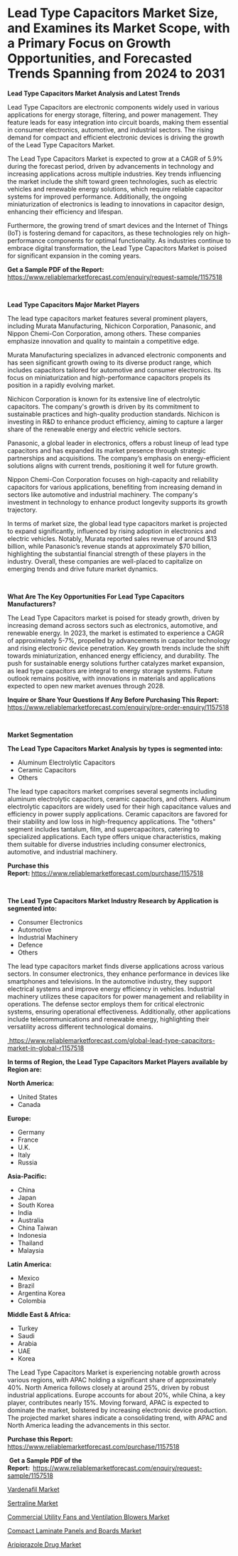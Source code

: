 <p><h1>Lead Type Capacitors Market Size, and Examines its Market Scope, with a Primary Focus on Growth Opportunities, and Forecasted Trends Spanning from 2024 to 2031</h1></p><p><strong>Lead Type Capacitors Market Analysis and Latest Trends</strong></p>
<p><p>Lead Type Capacitors are electronic components widely used in various applications for energy storage, filtering, and power management. They feature leads for easy integration into circuit boards, making them essential in consumer electronics, automotive, and industrial sectors. The rising demand for compact and efficient electronic devices is driving the growth of the Lead Type Capacitors Market.</p><p>The Lead Type Capacitors Market is expected to grow at a CAGR of 5.9% during the forecast period, driven by advancements in technology and increasing applications across multiple industries. Key trends influencing the market include the shift toward green technologies, such as electric vehicles and renewable energy solutions, which require reliable capacitor systems for improved performance. Additionally, the ongoing miniaturization of electronics is leading to innovations in capacitor design, enhancing their efficiency and lifespan. </p><p>Furthermore, the growing trend of smart devices and the Internet of Things (IoT) is fostering demand for capacitors, as these technologies rely on high-performance components for optimal functionality. As industries continue to embrace digital transformation, the Lead Type Capacitors Market is poised for significant expansion in the coming years.</p></p>
<p><strong>Get a Sample PDF of the Report:&nbsp;</strong> <a href="https://www.reliablemarketforecast.com/enquiry/request-sample/1157518?utm_campaign=1842&utm_medium=2&utm_source=Github&utm_content=ia&utm_term=05122024&utm_id=lead-type-capacitors">https://www.reliablemarketforecast.com/enquiry/request-sample/1157518</a></p>
<p>&nbsp;</p>
<p><strong>Lead Type Capacitors Major Market Players</strong></p>
<p><p>The lead type capacitors market features several prominent players, including Murata Manufacturing, Nichicon Corporation, Panasonic, and Nippon Chemi-Con Corporation, among others. These companies emphasize innovation and quality to maintain a competitive edge.</p><p>Murata Manufacturing specializes in advanced electronic components and has seen significant growth owing to its diverse product range, which includes capacitors tailored for automotive and consumer electronics. Its focus on miniaturization and high-performance capacitors propels its position in a rapidly evolving market.</p><p>Nichicon Corporation is known for its extensive line of electrolytic capacitors. The company's growth is driven by its commitment to sustainable practices and high-quality production standards. Nichicon is investing in R&D to enhance product efficiency, aiming to capture a larger share of the renewable energy and electric vehicle sectors.</p><p>Panasonic, a global leader in electronics, offers a robust lineup of lead type capacitors and has expanded its market presence through strategic partnerships and acquisitions. The company’s emphasis on energy-efficient solutions aligns with current trends, positioning it well for future growth.</p><p>Nippon Chemi-Con Corporation focuses on high-capacity and reliability capacitors for various applications, benefiting from increasing demand in sectors like automotive and industrial machinery. The company's investment in technology to enhance product longevity supports its growth trajectory.</p><p>In terms of market size, the global lead type capacitors market is projected to expand significantly, influenced by rising adoption in electronics and electric vehicles. Notably, Murata reported sales revenue of around $13 billion, while Panasonic’s revenue stands at approximately $70 billion, highlighting the substantial financial strength of these players in the industry. Overall, these companies are well-placed to capitalize on emerging trends and drive future market dynamics.</p></p>
<p>&nbsp;</p>
<p><strong>What Are The Key Opportunities For Lead Type Capacitors Manufacturers?</strong></p>
<p><p>The Lead Type Capacitors market is poised for steady growth, driven by increasing demand across sectors such as electronics, automotive, and renewable energy. In 2023, the market is estimated to experience a CAGR of approximately 5-7%, propelled by advancements in capacitor technology and rising electronic device penetration. Key growth trends include the shift towards miniaturization, enhanced energy efficiency, and durability. The push for sustainable energy solutions further catalyzes market expansion, as lead type capacitors are integral to energy storage systems. Future outlook remains positive, with innovations in materials and applications expected to open new market avenues through 2028.</p></p>
<p><strong>Inquire or Share Your Questions If Any Before Purchasing This Report:</strong> <a href="https://www.reliablemarketforecast.com/enquiry/pre-order-enquiry/1157518?utm_campaign=1842&utm_medium=2&utm_source=Github&utm_content=ia&utm_term=05122024&utm_id=lead-type-capacitors">https://www.reliablemarketforecast.com/enquiry/pre-order-enquiry/1157518</a></p>
<p>&nbsp;</p>
<p><strong>Market Segmentation</strong></p>
<p><strong>The Lead Type Capacitors Market Analysis by types is segmented into:</strong></p>
<p><ul><li>Aluminum Electrolytic Capacitors</li><li>Ceramic Capacitors</li><li>Others</li></ul></p>
<p><p>The lead type capacitors market comprises several segments including aluminum electrolytic capacitors, ceramic capacitors, and others. Aluminum electrolytic capacitors are widely used for their high capacitance values and efficiency in power supply applications. Ceramic capacitors are favored for their stability and low loss in high-frequency applications. The "others" segment includes tantalum, film, and supercapacitors, catering to specialized applications. Each type offers unique characteristics, making them suitable for diverse industries including consumer electronics, automotive, and industrial machinery.</p></p>
<p><strong>Purchase this Report:&nbsp;</strong><a href="https://www.reliablemarketforecast.com/purchase/1157518?utm_campaign=1842&utm_medium=2&utm_source=Github&utm_content=ia&utm_term=05122024&utm_id=lead-type-capacitors">https://www.reliablemarketforecast.com/purchase/1157518</a></p>
<p>&nbsp;</p>
<p><strong>The Lead Type Capacitors Market Industry Research by Application is segmented into:</strong></p>
<p><ul><li>Consumer Electronics</li><li>Automotive</li><li>Industrial Machinery</li><li>Defence</li><li>Others</li></ul></p>
<p><p>The lead type capacitors market finds diverse applications across various sectors. In consumer electronics, they enhance performance in devices like smartphones and televisions. In the automotive industry, they support electrical systems and improve energy efficiency in vehicles. Industrial machinery utilizes these capacitors for power management and reliability in operations. The defense sector employs them for critical electronic systems, ensuring operational effectiveness. Additionally, other applications include telecommunications and renewable energy, highlighting their versatility across different technological domains.</p></p>
<p><a href="https://www.reliablemarketforecast.com/global-lead-type-capacitors-market-in-global-r1157518?utm_campaign=1842&utm_medium=2&utm_source=Github&utm_content=ia&utm_term=05122024&utm_id=lead-type-capacitors">&nbsp;https://www.reliablemarketforecast.com/global-lead-type-capacitors-market-in-global-r1157518</a></p>
<p><strong>In terms of Region, the Lead Type Capacitors Market Players available by Region are:</strong></p>
<p>
    <p> <strong> North America: </strong>
        <ul>
            <li>United States</li>
            <li>Canada</li>
        </ul>
        </p> 
    <p> <strong> Europe: </strong>
        <ul>
            <li>Germany</li>
            <li>France</li>
            <li>U.K.</li>
            <li>Italy</li>
            <li>Russia</li>
        </ul>
        </p> 
    <p> <strong> Asia-Pacific: </strong>
        <ul>
            <li>China</li>
            <li>Japan</li>
            <li>South Korea</li>
            <li>India</li>
            <li>Australia</li>
            <li>China Taiwan</li>
            <li>Indonesia</li>
            <li>Thailand</li>
            <li>Malaysia</li>
        </ul>
        </p> 
    <p> <strong> Latin America: </strong>
        <ul>
            <li>Mexico</li>
            <li>Brazil</li>
            <li>Argentina Korea</li>
            <li>Colombia</li>
        </ul>
        </p> 
    <p> <strong> Middle East & Africa: </strong>
        <ul>
            <li>Turkey</li>
            <li>Saudi</li>
            <li>Arabia</li>
            <li>UAE</li>
            <li>Korea</li>
        </ul>
    </p>
    </p>
<p><p>The Lead Type Capacitors Market is experiencing notable growth across various regions, with APAC holding a significant share of approximately 40%. North America follows closely at around 25%, driven by robust industrial applications. Europe accounts for about 20%, while China, a key player, contributes nearly 15%. Moving forward, APAC is expected to dominate the market, bolstered by increasing electronic device production. The projected market shares indicate a consolidating trend, with APAC and North America leading the advancements in this sector.</p></p>
<p><strong>Purchase this Report: </strong><a href="https://www.reliablemarketforecast.com/purchase/1157518?utm_campaign=1842&utm_medium=2&utm_source=Github&utm_content=ia&utm_term=05122024&utm_id=lead-type-capacitors">https://www.reliablemarketforecast.com/purchase/1157518</a></p>
<p>&nbsp;<strong>Get a Sample PDF of the Report:&nbsp;&nbsp;</strong><a href="https://www.reliablemarketforecast.com/enquiry/request-sample/1157518?utm_campaign=1842&utm_medium=2&utm_source=Github&utm_content=ia&utm_term=05122024&utm_id=lead-type-capacitors">https://www.reliablemarketforecast.com/enquiry/request-sample/1157518</a></p>
<p><strong></strong></p>
<p><p><a href="https://www.linkedin.com/pulse/vardenafil-market-trendssector-overview-andmarket-size-6rxxe?utm_campaign=1842&utm_medium=2&utm_source=Github&utm_content=ia&utm_term=05122024&utm_id=lead-type-capacitors">Vardenafil Market</a></p><p><a href="https://www.linkedin.com/pulse/comprehensive-sertraline-market-report-2024-2031-size-share-bgqhc?utm_campaign=1842&utm_medium=2&utm_source=Github&utm_content=ia&utm_term=05122024&utm_id=lead-type-capacitors">Sertraline Market</a></p><p><a href="https://issuu.com/reportprime-2/docs/commercial-utility-fans-and-ventilation-blowers-ma?utm_campaign=1842&utm_medium=2&utm_source=Github&utm_content=ia&utm_term=05122024&utm_id=lead-type-capacitors">Commercial Utility Fans and Ventilation Blowers Market</a></p><p><a href="https://issuu.com/reportprime-2/docs/compact-laminate-panels-and-boards-market-size-203?utm_campaign=1842&utm_medium=2&utm_source=Github&utm_content=ia&utm_term=05122024&utm_id=lead-type-capacitors">Compact Laminate Panels and Boards Market</a></p><p><a href="https://www.linkedin.com/pulse/strategic-insights-global-aripiprazole-drug-market-trends-8atue?utm_campaign=1842&utm_medium=2&utm_source=Github&utm_content=ia&utm_term=05122024&utm_id=lead-type-capacitors">Aripiprazole Drug Market</a></p></p>